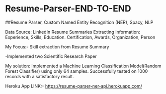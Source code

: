 # Resume-Parser-END-TO-END
##Resume Parser, Custom Named Entity Recognition (NER), Spacy, NLP

Data Source:
LinkedIn Resume Summaries
Extracting Information: Experience, Skills, Education. Certification, Awards, Organization, Person

My Focus:- Skill extraction from Resume Summary

-Implemented two Scientific Research Paper

My solution:
Implemented a Machine Learning Classification Model(Random Forest Classifier) using only 64 samples. Successfully
tested on 1000 records with a satisfactory result.


Heroku App LINK:- https://resume-parser-ner-api.herokuapp.com/

